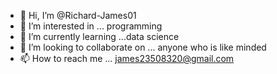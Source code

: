 - 👋 Hi, I’m @Richard-James01
- 👀 I’m interested in ... programming 
- 🌱 I’m currently learning ...data science 
- 💞️ I’m looking to collaborate on ... anyone who is like minded 
- 📫 How to reach me ... james23508320@gmail.com


<!---
Richard-James01/Richard-James01 is a ✨ special ✨ repository because its `README.md` (this file) appears on your GitHub profile.
You can click the Preview link to take a look at your changes.
--->

